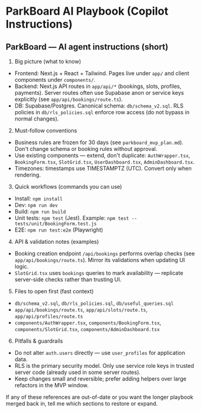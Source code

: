 <!-- .github/copilot-instructions.md -->
# ParkBoard AI Playbook (Copilot Instructions)

## ParkBoard — AI agent instructions (short)

1) Big picture (what to know)
 - Frontend: Next.js + React + Tailwind. Pages live under `app/` and client components under `components/`.
 - Backend: Next.js API routes in `app/api/*` (bookings, slots, profiles, payments). Server routes often use Supabase anon or service keys explicitly (see `app/api/bookings/route.ts`).
 - DB: Supabase/Postgres. Canonical schema: `db/schema_v2.sql`. RLS policies in `db/rls_policies.sql` enforce row access (do not bypass in normal changes).

2) Must-follow conventions
 - Business rules are frozen for 30 days (see `parkboard_mvp_plan.md`). Don't change schema or booking rules without approval.
 - Use existing components — extend, don't duplicate: `AuthWrapper.tsx`, `BookingForm.tsx`, `SlotGrid.tsx`, `UserDashboard.tsx`, `AdminDashboard.tsx`.
 - Timezones: timestamps use TIMESTAMPTZ (UTC). Convert only when rendering.

3) Quick workflows (commands you can use)
 - Install: `npm install`
 - Dev: `npm run dev`
 - Build: `npm run build`
 - Unit tests: `npm test` (Jest). Example: `npm test -- tests/unit/BookingForm.test.js`
 - E2E: `npm run test:e2e` (Playwright)

4) API & validation notes (examples)
 - Booking creation endpoint `/api/bookings` performs overlap checks (see `app/api/bookings/route.ts`). Mirror its validations when updating UI logic.
 - `SlotGrid.tsx` uses `bookings` queries to mark availability — replicate server-side checks rather than trusting UI.

5) Files to open first (fast context)
 - `db/schema_v2.sql`, `db/rls_policies.sql`, `db/useful_queries.sql`
 - `app/api/bookings/route.ts`, `app/api/slots/route.ts`, `app/api/profiles/route.ts`
 - `components/AuthWrapper.tsx`, `components/BookingForm.tsx`, `components/SlotGrid.tsx`, `components/AdminDashboard.tsx`

6) Pitfalls & guardrails
 - Do not alter `auth.users` directly — use `user_profiles` for application data.
 - RLS is the primary security model. Only use service role keys in trusted server code (already used in some server routes).
 - Keep changes small and reversible; prefer adding helpers over large refactors in the MVP window.

If any of these references are out-of-date or you want the longer playbook merged back in, tell me which sections to restore or expand.
